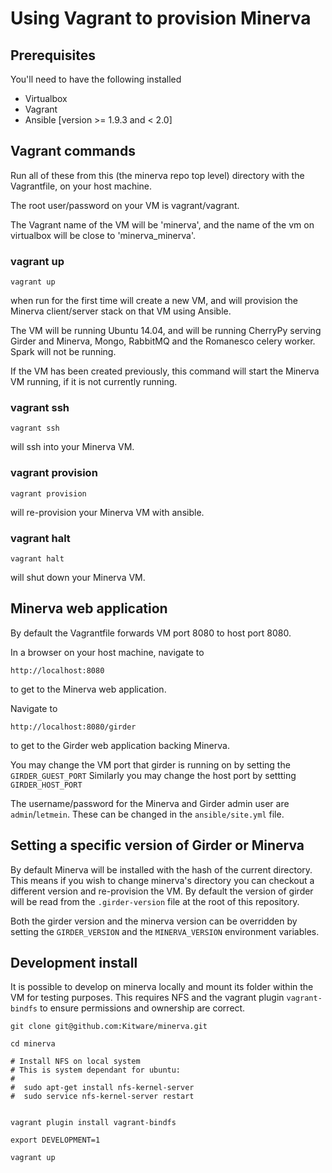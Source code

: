 # Using Vagrant to provision Minerva

## Prerequisites

You'll need to have the following installed

  * Virtualbox
  * Vagrant
  * Ansible [version >= 1.9.3 and < 2.0]

## Vagrant commands

Run all of these from this (the minerva repo top level) directory with the Vagrantfile, on your host machine.

The root user/password on your VM is vagrant/vagrant.

The Vagrant name of the VM will be 'minerva', and the name of the vm on virtualbox will be close to 'minerva_minerva'.

### vagrant up

    vagrant up

when run for the first time will create a new VM, and will provision
the Minerva client/server stack on that VM using Ansible.

The VM will be running Ubuntu 14.04, and will be running CherryPy serving Girder and Minerva, Mongo, RabbitMQ and the Romanesco celery worker.
Spark will not be running.

If the VM has been created previously, this command will start the Minerva VM
running, if it is not currently running.

### vagrant ssh

    vagrant ssh

will ssh into your Minerva VM.

### vagrant provision

    vagrant provision

will re-provision your Minerva VM with ansible.


### vagrant halt

    vagrant halt

will shut down your Minerva VM.

## Minerva web application

By default the Vagrantfile forwards VM port 8080 to host port 8080.


In a browser on your host machine, navigate to

    http://localhost:8080

to get to the Minerva web application.

Navigate to

    http://localhost:8080/girder

to get to the Girder web application backing Minerva.

You may change the VM port that girder is running on by setting the ```GIRDER_GUEST_PORT```
Similarly you may change the host port by settting ```GIRDER_HOST_PORT```

The username/password for the Minerva and Girder admin user are
`admin`/`letmein`.  These can be changed in the `ansible/site.yml` file.

## Setting a specific version of Girder or Minerva

By default Minerva will be installed with the hash of the current directory. This means 
if you wish to change minerva's directory you can checkout a different version and
re-provision the VM.  By default the version of girder will be read from the 
```.girder-version``` file at the root of this repository.

Both the girder version and the minerva version can be overridden by setting the 
```GIRDER_VERSION``` and the ```MINERVA_VERSION``` environment variables. 


## Development install
It is possible to develop on minerva locally and mount its folder within 
the VM for testing purposes.  This requires NFS and the vagrant plugin 
```vagrant-bindfs``` to ensure permissions and ownership are correct.

```
git clone git@github.com:Kitware/minerva.git

cd minerva

# Install NFS on local system
# This is system dependant for ubuntu:
# 
#  sudo apt-get install nfs-kernel-server
#  sudo service nfs-kernel-server restart


vagrant plugin install vagrant-bindfs

export DEVELOPMENT=1

vagrant up
```


